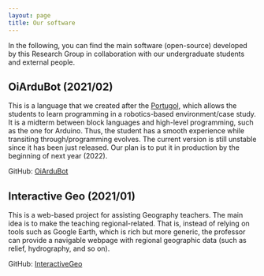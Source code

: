 ```yaml
---
layout: page
title: Our software
---
```


<!-- subtitle: X  -->

In the following, you can find the main software (open-source) developed by this Research Group in collaboration with our undergraduate students and external people.

## OiArduBot (2021/02)
This is a language that we created after the [Portugol](http://lite.acad.univali.br/portugol/), which allows the students to learn programming in a robotics-based environment/case study. It is a midterm between block languages and high-level programming, such as the one for Arduino. Thus, the student has a smooth experience while transiting through/programming evolves. The current version is still unstable since it has been just released. Our plan is to put it in production by the beginning of next year (2022).

GitHub: [OiArduBot](https://github.com/IntelAgir-Research-Group/OiArduBot)

## Interactive Geo (2021/01)
This is a web-based project for assisting Geography teachers. The main idea is to make the teaching regional-related. That is, instead of relying on tools such as Google Earth, which is rich but more generic, the professor can provide a navigable webpage with regional geographic data (such as relief, hydrography, and so on).

GitHub: [InteractiveGeo](https://github.com/ricardodesouza1/atlas-digital)

<!--

In the following you can find the main software (open-source) projects implemented and maintained by us. Refer to our [GitHub profile](https://github.com/S2-group/) for a complete overview of all our projects/tools.

## Robot Runner
A tool for streamlining the execution of measurement-based experiments involving robotics software. The tool is able to automatically setup, start, resume, and fully replicate user-defined experiments. Thanks to its plugin-based architecture, the tool is fully independent of the number, type, and complexity of the used robots (both real and simulated).

GitHub: [https://github.com/S2-group/robot-runner](https://github.com/S2-group/robot-runner)

## Android Runner
There are many experiments performed on Android devices through a laptop, and many of them have a custom test suite. At the VU we developed an Android Runner, an open-source tool to generalise the process, reducing boilerplate code and speeding up development. Android Runner is currently used in the Green Lab course at the VU and by other researchers in the software engineering community.

GitHub: [https://github.com/S2-group/android-runner](https://github.com/S2-group/android-runner)

## NAPPA
A navigation-aware technique for personalized prefetching of network requests of Android apps. NAPPA is fully automated (with the possibility of custom behavior provided by developers), transparent w.r.t. the back-end of the app (i.e., it is independent of the data types provided by the back-end and it does not require any modifications in the business logic of the back-end), and adapts its prefetching behavior according to the navigation patterns of the user.

GitHub: [https://github.com/S2-group/NAPPA](https://github.com/S2-group/NAPPA)

## Lacuna
A technique for JavaScript dead code elimination, where existing JavaScript analysis techniques are applied in combination. Lacuna supports both static and dynamic analyses, it is extensible, and independent of the specificities of the used JavaScript analysis techniques. Lacuna can be applied to any JavaScript code base, without imposing any constraints to the developer, e.g., on coding style or on the use of some specific JavaScript feature (e.g., modules).

GitHub: [https://github.com/S2-group/Lacuna](https://github.com/S2-group/Lacuna)

## Android Time Machine
Android Time Machine provides a dataset (and mining infrastructure) including 8,431 real-world open-source Android apps. It combines source and commit history information available on GitHub with the metadata from Google Play store. The graph representation used for structuring the data eases the analysis of the relationships between source code and metadata. The dataset is provided as Docker containers to improve its accessibility and extensibility.

GitHub: [http://androidtimemachine.github.io](http://androidtimemachine.github.io/)


-->



